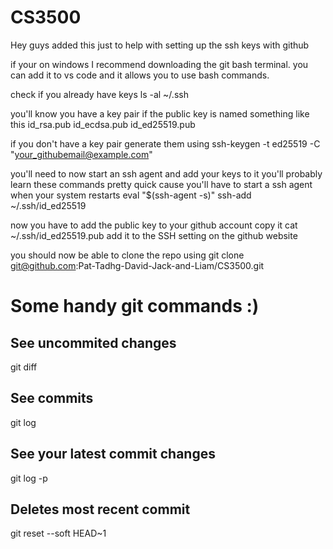 # CS3500
Hey guys added this just to help with setting up the ssh keys with github 

if your on windows I recommend downloading the git bash terminal.
you can add it to vs code and it allows you to use bash commands.

check if you already have keys 
ls -al ~/.ssh

you'll know you have a key pair if the public key is named something like this
id_rsa.pub
id_ecdsa.pub
id_ed25519.pub

if you don't have a key pair generate them using
ssh-keygen -t ed25519 -C "your_githubemail@example.com"

you'll need to now start an ssh agent and add your keys to it
you'll probably learn these commands pretty quick cause you'll have to start a ssh agent when your system restarts
eval "$(ssh-agent -s)"
ssh-add ~/.ssh/id_ed25519

now you have to add the public key to your github account
copy it
cat ~/.ssh/id_ed25519.pub
add it to the SSH setting on the github website

you should now be able to clone the repo using
git clone git@github.com:Pat-Tadhg-David-Jack-and-Liam/CS3500.git


# Some handy git commands :)

## See uncommited changes
git diff

## See commits
git log

## See your latest commit changes
git log -p

## Deletes most recent commit
git reset --soft HEAD~1

